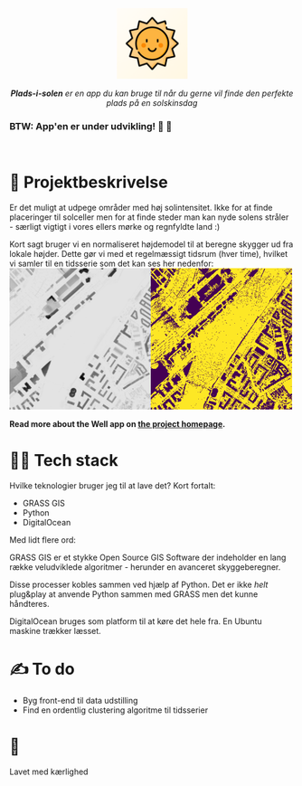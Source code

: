 <p align="center">
  <a href="./">
    <picture>
      <source height="125" media="(prefers-color-scheme: dark)" srcset="">
      <img height="125" alt="Fiber" src="./assets/sol2.png">
    </picture>
  </a>
  <br>
</p>
<p align="center">
  <em><b>Plads-i-solen</b> er en app du kan bruge til når du gerne vil finde den perfekte plads på en solskinsdag</em>
</p>

### BTW: App'en er under udvikling! 🥳 🚀

<br>

# 🧐 Projektbeskrivelse
Er det muligt at udpege områder med høj solintensitet. Ikke for at finde placeringer til solceller men for at finde steder man kan nyde solens stråler - særligt vigtigt i vores ellers mørke og regnfyldte land :)

Kort sagt bruger vi en normaliseret højdemodel til at beregne skygger ud fra lokale højder. Dette gør vi med et regelmæssigt tidsrum (hver time), hvilket vi samler til  en tidsserie som det kan ses her nedenfor:
<img height="250" alt="DTM" src="./assets/dem/dtm.png"><img height="250" alt="Shadows" src="./assets/shadows/shadows.gif">

**Read more about the Well app on [the project homepage](https://projects.colegaw.in/well-app?utm_source=GitHub&utm_medium=readme&utm_campaign=well_app_readme).**

# 👨‍💻 Tech stack

Hvilke teknologier bruger jeg til at lave det? Kort fortalt:

- GRASS GIS 
- Python
- DigitalOcean

Med lidt flere ord:

GRASS GIS er et stykke Open Source GIS Software der indeholder en lang række veludviklede algoritmer - herunder en avanceret skyggeberegner. 

Disse processer kobles sammen ved hjælp af Python. Det er ikke _helt_ plug&play at anvende Python sammen med GRASS men det kunne håndteres.

DigitalOcean bruges som platform til at køre det hele fra. En Ubuntu maskine trækker læsset.

# ✍️ To do
* Byg front-end til data udstilling
* Find en ordentlig clustering algoritme til tidsserier


# 💛
Lavet med kærlighed